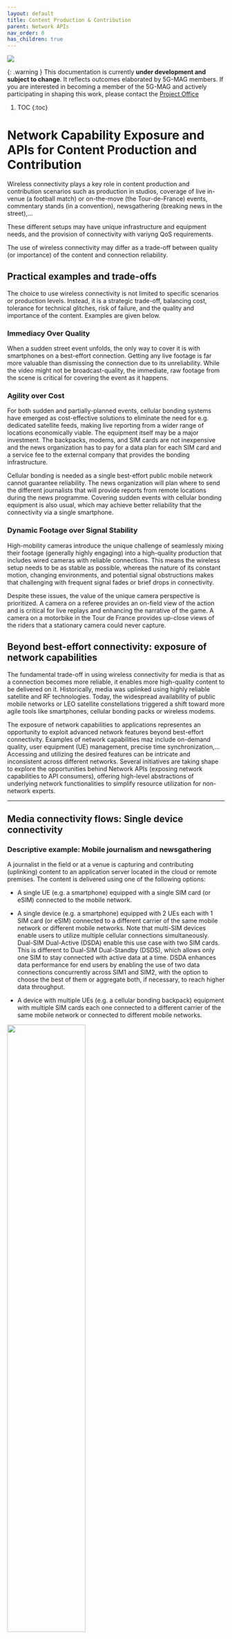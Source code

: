 ```yaml
---
layout: default
title: Content Production & Contribution
parent: Network APIs
nav_order: 0
has_children: true
---
```


<img src="../../../assets/images/Banner_API.png" /> 

{: .warning }
This documentation is currently **under development and subject to change**. It reflects outcomes elaborated by 5G-MAG members. If you are interested in becoming a member of the 5G-MAG and actively participating in shaping this work, please contact the [Project Office](https://www.5g-mag.com/contact)

1. TOC
{:toc}

# Network Capability Exposure and APIs for Content Production and Contribution

Wireless connectivity plays a key role in content production and contribution scenarios such as production in studios, coverage of live in-venue (a football match) or on-the-move (the Tour-de-France) events, commentary stands (in a convention), newsgathering (breaking news in the street),...

These different setups may have unique infrastructure and equipment needs, and the provision of connectivity with variyng QoS requirements.

The use of wireless connectivity may differ as a trade-off between quality (or importance) of the content and connection reliability.

## Practical examples and trade-offs

The choice to use wireless connectivity is not limited to specific scenarios or production levels. Instead, it is a strategic trade-off, balancing cost, tolerance for technical glitches, risk of failure, and the quality and importance of the content. Examples are given below.

### Immediacy Over Quality

When a sudden street event unfolds, the only way to cover it is with smartphones on a best-effort connection. Getting any live footage is far more valuable than dismissing the connection due to its unreliability. 
While the video might not be broadcast-quality, the immediate, raw footage from the scene is critical for covering the event as it happens.

### Agility over Cost

For both sudden and partially-planned events, cellular bonding systems have emerged as cost-effective solutions to eliminate the need for e.g. dedicated satellite feeds, making live reporting from a wider range of locations economically viable. The equipment itself may be a major investment. The backpacks, modems, and SIM cards are not inexpensive and the news organization has to pay for a data plan for each SIM card and a service fee to the external company that provides the bonding infrastructure.

Cellular bonding is needed as a single best-effort public mobile network cannot guarantee reliability. The news organization will plan where to send the different journalists that will provide reports from remote locations during the news programme. Covering sudden events with cellular bonding equipment is also usual, which may achieve better reliability that the connectivity via a single smartphone.

### Dynamic Footage over Signal Stability

High-mobility cameras introduce the unique challenge of seamlessly mixing their footage (generally highly engaging) into a high-quality production that includes wired cameras with reliable connections. This means the wireless setup needs to be as stable as possible, whereas the nature of its constant motion, changing environments, and potential signal obstructions makes that challenging with frequent signal fades or brief drops in connectivity.

Despite these issues, the value of the unique camera perspective is prioritized. A camera on a referee provides an on-field view of the action and is critical for live replays and enhancing the narrative of the game. A camera on a motorbike in the Tour de France provides up-close views of the riders that a stationary camera could never capture.

## Beyond best-effort connectivity: exposure of network capabilities

The fundamental trade-off in using wireless connectivity for media is that as a connection becomes more reliable, it enables more high-quality content to be delivered on it.
Historically, media was uplinked using highly reliable satellite and RF technologies. Today, the widespread availability of public mobile networks or LEO satellite constellations triggered a shift toward more agile tools like smartphones, cellular bonding packs or wireless modems. 

The exposure of network capabilities to applications representes an opportunity to exploit advanced network features beyond best-effort connectivity. Examples of network capabilities maz include on-demand quality, user equipment (UE) management, precise time synchronization,... Accessing and utilizing the desired features can be intricate and inconsistent across different networks. Several initiatives are taking shape to explore the opportunities behind Network APIs (exposing network capabilities to API consumers), offering high-level abstractions of underlying network functionalities to simplify resource utilization for non-network experts.

---

## Media connectivity flows: Single device connectivity

### Descriptive example: Mobile journalism and newsgathering

A journalist in the field or at a venue is capturing and contributing (uplinking) content to an application server located in the cloud or remote premises.
The content is delivered using one of the following options:

  - A single UE (e.g. a smartphone) equipped with a single SIM card (or eSIM) connected to the mobile network.

  - A single device (e.g. a smartphone) equipped with 2 UEs each with 1 SIM card (or eSIM) connected to a different carrier of the same mobile network or different mobile networks. Note that multi-SIM devices enable users to utilize multiple cellular connections simultaneously. Dual-SIM Dual-Active (DSDA) enable this use case with two SIM cards. This is different to Dual-SIM Dual-Standby (DSDS), which allows only one SIM to stay connected with active data at a time. DSDA enhances data performance for end users by enabling the use of two data connections concurrently across SIM1 and SIM2, with the option to choose the best of them or aggregate both, if necessary, to reach higher data throughput.

  - A device with multiple UEs (e.g. a cellular bonding backpack) equipment with multiple SIM cards each one connected to a different carrier of the same mobile network or connected to different mobile networks.

<img src="./images/figure_newsgathering.png" width="60%">

<img src="./images/figure_cellularbonding.png" width="60%">

The actors involved are:
  - **Streamer/Creator**, uses the content acquisition equipment to capture media, uses the network and sends data to the server.
  -	a **Studio Production Manager**, located e.g. within the production centre.
  -	**Network Operator**, provides the network used for the production. A set of network capabilities can be configured through APIs (referred to as Network APIs in the following).
  -	**Aggregator (optional)**, provides access to the network capabilties of different Network Operators. See [GSMA Open Gateway](https://www.gsma.com/solutions-and-impact/gsma-open-gateway/) and [GSMA Operator Platform](https://www.gsma.com/solutions-and-impact/technologies/networks/operator-platform-hp/) as examples.

The network functions and applications involved are:
  -	**Production Device** (such as a smartphone or a camera attached which is connected to a modem or a backpack), used by the streamer/creator. The device contains at least one UE with a Subscription (SIM) and can host one or more client applications. A client application can be a video capturing and encoding application, which generates and sends a continuous video stream to a receiving Media Server. 
  -	**Network API Platform**, used by the Network Operator for exposing network Capabilities. The Network API Platform offers a collection of functions e.g. for Authentication / Authorization of the API Invoker (AuthZ Function) and different API Provider functions for different network capabilities. Beside this, there may be more functions, e.g. for API usage metering, API usage throttling, etc.
  -	**Aggregator API Platform (optional)**, located in the path between the Network API Platforms and the API Invoker. It grants access to Network API Platforms from different Network Providers. 
  -	**API Consumer / Invoker**, used by the Production equipment (functions) to interact with the Network API Platform of a Network Provider.    
  -	**Media Servers**, typically located in the Studio Production Hub (operated by the Production Manager) and interact with the production devices, e.g. receiving video or audio streams.

## Media connectivity flows: Multi-device connectivity

### Descriptive example: Outside Broadcast

A production crew deployed in the field or at a venue is covering an event using multiple devices including cameras, audio equipment, intercom, etc. Multiple devices are concurrently used during the production. Not all data flows have the same priority and quality requirements. Therefore, each device and data flow should get the requested connectivity performance (e.g. throughput, latency, jitter,...) and with the desired QoS, which may change for each device and data flow during the production.
Two options are considered when it comes to network deployment:

- A network deployed in the field or at a venue that is used to connect devices and manage the production locally. Devices capturing and contributing (uplinking) content deliver it to an application server located in the cloud or in the field location. The final program output may be generated locally and delivered to the production centre using one of the options described in the "newsgathering and mobile journalism" scenario, for instance, by means of a device connected to a mobile network. The scenario may involve the deloyment of different networks:
    - An SNPN, deployed locally. Remote connectivity can be provided by means of a fiber connection or a public network (PNI-NPN) to which the SNPN is connected to. However, the networks are detached and traffic from devices is not directly contributed but only the program output.
    - A PNI-NPN which provides dedicated connectivity locally and for the production devices.

- A public network to which devices are connected to. Devices are managed remotely and are contributing data to the production centre. In this case, a PNI-NPN may be used to guarantee QoS for the different flows carried across the mobile network.

<img src="./images/figure_outdoorbroadcast.png" width="60%">

The actors involved are:
  -	A **Production Manager**, deals with the configuration of the production equipment and the access network and has the authority to use the application that interacts with the network operator. It is either: 
    -	a Location Production Manager, who is together with the Production Crew in the field, or
    -	a Studio Production Manager, who is located e.g. within the production centre.

  - **Streamer/Creator/Crew**, uses the content acquisition equipment to capture media and the network to send data to the server.
  -	**Network Operator**, provides the network used for the production. A set of network capabilities can be configured through APIs (referred to as Network APIs in the following).
  -	**Aggregator (optional)**, provides access to the network capabilties of different Network Operators. See [GSMA Open Gateway](https://www.gsma.com/solutions-and-impact/gsma-open-gateway/) and [GSMA Operator Platform](https://www.gsma.com/solutions-and-impact/technologies/networks/operator-platform-hp/) as examples.

The network functions and applications involved are:
  -	**Production Devices** (such as a Camera), used by the crew during a production. Each device contains at least one UE with a Subscription (SIM) and can host one or more client applications. A client application can be a video capturing and encoding application, which generates and sends a continuous video stream to a receiving Media Server. 
  -	**Network API Platform**, used by the Network Operator for exposing network Capabilities. The Network API Platform offers a collection of functions e.g. for Authentication / Authorization of the API Invoker (AuthZ Function) and different API Provider functions for different network capabilities. Beside this, there may be more functions, e.g. for API usage metering, API usage throttling, etc.
  -	**Aggregator API Platform (optional)**, located in the path between the Network API Platforms and the API Invoker. It grants access to Network API Platforms from different Network Providers. 
  -	**API Consumer / Invoker**, used by the Production equipment (functions) to interact with the Network API Platform of a Network Provider.    
  -	**Media Servers**, typically located in the Studio Production Hub (operated by the Production Manager) and interact with the production devices, e.g. receiving video or audio streams.

## Network capabilities: Collaboration scenarios

### Collaboration scenario #1: Direct invoking Network APIs
The **Network API Platform** of a Network Operator is accessed directly from **API Consumers**, either deployed with the Studio Production or the Location Production functions. The API consumer can be a Web Portal, e.g. offered by the CSP. Alternatively, the API consumers can be embedded production devices like a Vision Mixer or a production orchestration solution ([NMOS](https://specs.amwa.tv/nmos/branches/main/docs/Technical_Overview.html)  concept). The API consumer functions can be integrated in media servers, responsible for receiving the video stream from the application client.

<img src="./images/figure_collaboration_1.png" width="60%">

### Collaboration scenario #2: Invoking Network APIs via an Aggregator
The **Network API Platform** of a Network Operator is accessed via an **Aggregator API Platform**. The Aggregator Platforms harmonize capabilities offered by different Network Providers and routes customer requests to them.

<img src="./images/figure_collaboration_2.png" width="60%">
